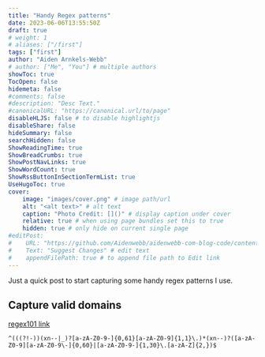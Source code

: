 ```yaml
---
title: "Handy Regex patterns"
date: 2023-06-06T13:55:50Z
draft: true
# weight: 1
# aliases: ["/first"]
tags: ["first"]
author: "Aiden Arnkels-Webb"
# author: ["Me", "You"] # multiple authors
showToc: true
TocOpen: false
hidemeta: false
#comments: false
#description: "Desc Text."
#canonicalURL: "https://canonical.url/to/page"
disableHLJS: false # to disable highlightjs
disableShare: false
hideSummary: false
searchHidden: false
ShowReadingTime: true
ShowBreadCrumbs: true
ShowPostNavLinks: true
ShowWordCount: true
ShowRssButtonInSectionTermList: true
UseHugoToc: true
cover:
    image: "images/cover.png" # image path/url
    alt: "<alt text>" # alt text
    caption: "Photo Credit: []()" # display caption under cover
    relative: true # when using page bundles set this to true
    hidden: true # only hide on current single page
#editPost:
#    URL: "https://github.com/Aidenwebb/aidenwebb-com-blog-code/content"
#    Text: "Suggest Changes" # edit text
#    appendFilePath: true # to append file path to Edit link
---
```


Just a quick post to start capturing some handy regex patterns I use.

## Capture valid domains

[regex101 link](https://regex101.com/r/Ds7v5J/2)

```regex
^(((?!-))(xn--|_)?[a-zA-Z0-9-]{0,61}[a-zA-Z0-9]{1,1}\.)*(xn--)?([a-zA-Z0-9][a-zA-Z0-9\-]{0,60}|[a-zA-Z0-9-]{1,30}\.[a-zA-Z]{2,})$
```
